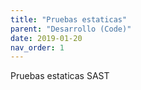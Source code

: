 ```yaml
---
title: "Pruebas estaticas"
parent: "Desarrollo (Code)"
date: 2019-01-20
nav_order: 1
---
```

Pruebas estaticas SAST